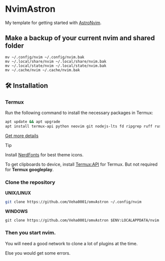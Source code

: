 # NvimAstron

<!--**NOTE:** This is for AstroNvim v5+-->

My template for getting started with [AstroNvim](https://github.com/AstroNvim/AstroNvim).

## Make a backup of your current nvim and shared folder

```shell
mv ~/.config/nvim ~/.config/nvim.bak
mv ~/.local/share/nvim ~/.local/share/nvim.bak
mv ~/.local/state/nvim ~/.local/state/nvim.bak
mv ~/.cache/nvim ~/.cache/nvim.bak
```

## 🛠️ Installation

### Termux

Run the following command to install the necessary packages in Termux:

```bash
apt update && apt upgrade
apt install termux-api python neovim git nodejs-lts fd ripgrep ruff rust stylua luarocks lua-language-server fzf clang termux-tools lazygit gdu wget tectonic python-pynvim
```

[Get more details](https://docs.astronvim.com/)

> [!TIP]
> Install [NerdFonts](https://nerdfonts.com) for best theme icons.
>
> To get clipboards to device, install [Termux:API]() for Termux. But not required for **Termux googleplay**.

### Clone the repository

**UNIX/LINUX**

```bash
git clone https://github.com/Veha0001/omvAstron ~/.config/nvim
```

**WINDOWS**

```shell
git clone https://github.com/Veha0001/omvAstron $ENV:LOCALAPPDATA/nvim
```

### Then you start nvim.

You will need a good network to clone a lot of plugins at the time.

Else you would get some errors.
